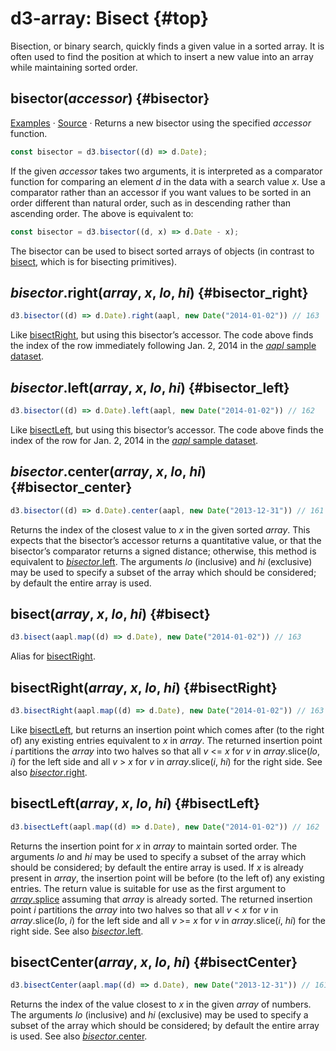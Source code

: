 # d3-array: Bisect {#top}

Bisection, or binary search, quickly finds a given value in a sorted array. It is often used to find the position at which to insert a new value into an array while maintaining sorted order.

## bisector(*accessor*) {#bisector}

[Examples](https://observablehq.com/@d3/d3-bisect) · [Source](https://github.com/d3/d3-array/blob/main/src/bisector.js) · Returns a new bisector using the specified *accessor* function.

```js
const bisector = d3.bisector((d) => d.Date);
```

If the given *accessor* takes two arguments, it is interpreted as a comparator function for comparing an element *d* in the data with a search value *x*. Use a comparator rather than an accessor if you want values to be sorted in an order different than natural order, such as in descending rather than ascending order. The above is equivalent to:

```js
const bisector = d3.bisector((d, x) => d.Date - x);
```

The bisector can be used to bisect sorted arrays of objects (in contrast to [bisect](#bisect), which is for bisecting primitives).

## *bisector*.right(*array*, *x*, *lo*, *hi*) {#bisector_right}

```js
d3.bisector((d) => d.Date).right(aapl, new Date("2014-01-02")) // 163
```

Like [bisectRight](#bisectRight), but using this bisector’s accessor. The code above finds the index of the row immediately following Jan. 2, 2014 in the [*aapl* sample dataset](https://observablehq.com/@observablehq/sample-datasets#aapl).

## *bisector*.left(*array*, *x*, *lo*, *hi*) {#bisector_left}

```js
d3.bisector((d) => d.Date).left(aapl, new Date("2014-01-02")) // 162
```

Like [bisectLeft](#bisectLeft), but using this bisector’s accessor. The code above finds the index of the row for Jan. 2, 2014 in the [*aapl* sample dataset](https://observablehq.com/@observablehq/sample-datasets#aapl).

## *bisector*.center(*array*, *x*, *lo*, *hi*) {#bisector_center}

```js
d3.bisector((d) => d.Date).center(aapl, new Date("2013-12-31")) // 161
```

Returns the index of the closest value to *x* in the given sorted *array*. This expects that the bisector’s accessor returns a quantitative value, or that the bisector’s comparator returns a signed distance; otherwise, this method is equivalent to [*bisector*.left](#bisector_left). The arguments *lo* (inclusive) and *hi* (exclusive) may be used to specify a subset of the array which should be considered; by default the entire array is used.

## bisect(*array*, *x*, *lo*, *hi*) {#bisect}

```js
d3.bisect(aapl.map((d) => d.Date), new Date("2014-01-02")) // 163
```

Alias for [bisectRight](#bisectRight).

## bisectRight(*array*, *x*, *lo*, *hi*) {#bisectRight}

```js
d3.bisectRight(aapl.map((d) => d.Date), new Date("2014-01-02")) // 163
```

Like [bisectLeft](#bisectLeft), but returns an insertion point which comes after (to the right of) any existing entries equivalent to *x* in *array*. The returned insertion point *i* partitions the *array* into two halves so that all *v* <= *x* for *v* in *array*.slice(*lo*, *i*) for the left side and all *v* > *x* for *v* in *array*.slice(*i*, *hi*) for the right side. See also [*bisector*.right](#bisector_right).

## bisectLeft(*array*, *x*, *lo*, *hi*) {#bisectLeft}

```js
d3.bisectLeft(aapl.map((d) => d.Date), new Date("2014-01-02")) // 162
```

Returns the insertion point for *x* in *array* to maintain sorted order. The arguments *lo* and *hi* may be used to specify a subset of the array which should be considered; by default the entire array is used. If *x* is already present in *array*, the insertion point will be before (to the left of) any existing entries. The return value is suitable for use as the first argument to [*array*.splice](https://developer.mozilla.org/docs/Web/JavaScript/Reference/Global_Objects/Array/splice) assuming that *array* is already sorted. The returned insertion point *i* partitions the *array* into two halves so that all *v* < *x* for *v* in *array*.slice(*lo*, *i*) for the left side and all *v* >= *x* for *v* in *array*.slice(*i*, *hi*) for the right side. See also [*bisector*.left](#bisector_left).

## bisectCenter(*array*, *x*, *lo*, *hi*) {#bisectCenter}

```js
d3.bisectCenter(aapl.map((d) => d.Date), new Date("2013-12-31")) // 161
```

Returns the index of the value closest to *x* in the given *array* of numbers. The arguments *lo* (inclusive) and *hi* (exclusive) may be used to specify a subset of the array which should be considered; by default the entire array is used. See also [*bisector*.center](#bisector_center).
